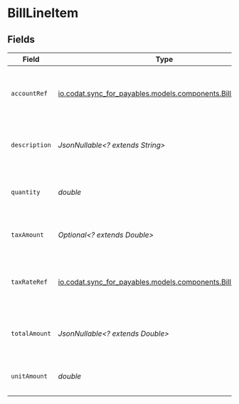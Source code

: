 # BillLineItem


## Fields

| Field                                                                                                    | Type                                                                                                     | Required                                                                                                 | Description                                                                                              |
| -------------------------------------------------------------------------------------------------------- | -------------------------------------------------------------------------------------------------------- | -------------------------------------------------------------------------------------------------------- | -------------------------------------------------------------------------------------------------------- |
| `accountRef`                                                                                             | [io.codat.sync_for_payables.models.components.BillAccountRef](../../models/components/BillAccountRef.md) | :heavy_check_mark:                                                                                       | Reference to the account to which the line item is linked.                                               |
| `description`                                                                                            | *JsonNullable<? extends String>*                                                                         | :heavy_minus_sign:                                                                                       | Friendly name of the goods or services received.                                                         |
| `quantity`                                                                                               | *double*                                                                                                 | :heavy_check_mark:                                                                                       | Number of units of goods or services received.                                                           |
| `taxAmount`                                                                                              | *Optional<? extends Double>*                                                                             | :heavy_minus_sign:                                                                                       | Amount of tax applied to the line item.                                                                  |
| `taxRateRef`                                                                                             | [io.codat.sync_for_payables.models.components.BillTaxRateRef](../../models/components/BillTaxRateRef.md) | :heavy_check_mark:                                                                                       | Reference to the tax rate to which the line item is linked.                                              |
| `totalAmount`                                                                                            | *JsonNullable<? extends Double>*                                                                         | :heavy_minus_sign:                                                                                       | Total amount of the line, including tax.                                                                 |
| `unitAmount`                                                                                             | *double*                                                                                                 | :heavy_check_mark:                                                                                       | Unit price of the goods or service.                                                                      |